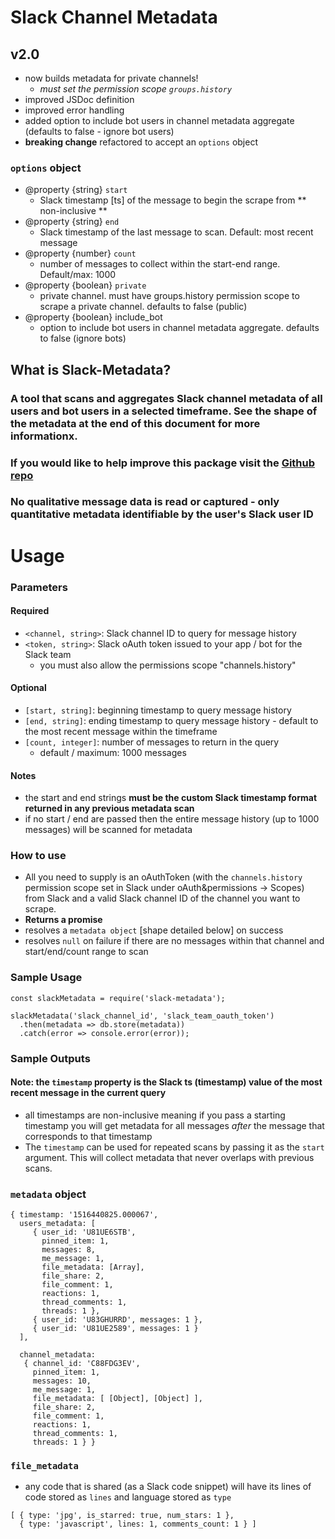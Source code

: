 # Slack Channel Metadata

## v2.0
- now builds metadata for private channels!
  - _must set the permission scope `groups.history`_
- improved JSDoc definition
- improved error handling
- added option to include bot users in channel metadata aggregate (defaults to false - ignore bot users)
- **breaking change** refactored to accept an `options` object

### `options` object
- @property {string} `start`
  - Slack timestamp [ts] of the message to begin the scrape from ** non-inclusive **
- @property {string} `end`
  - Slack timestamp of the last message to scan. Default: most recent message
- @property {number} `count`
  - number of messages to collect within the start-end range. Default/max: 1000
- @property {boolean} `private`
  - private channel. must have groups.history permission scope to scrape a private channel. defaults to false (public)
- @property {boolean} include_bot
  - option to include bot users in channel metadata aggregate. defaults to false (ignore bots)

## What is Slack-Metadata?
### A tool that scans and aggregates Slack channel metadata of all users and bot users in a selected timeframe. See the shape of the metadata at the end of this document for more informationx. 
### If you would like to help improve this package visit the [Github repo](https://github.com/the-vampiire/slackMetadataScraper)

### **No qualitative message data is read or captured** - only quantitative metadata identifiable by the user's Slack user ID

# Usage
### Parameters 
#### Required
- `<channel, string>`: Slack channel ID to query for message history
- `<token, string>`: Slack oAuth token issued to your app / bot for the Slack team
    - you must also allow the permissions scope "channels.history"

#### Optional
- `[start, string]`: beginning timestamp to query message history
- `[end, string]`: ending timestamp to query message history - default to the most recent message within the timeframe
- `[count, integer]`: number of messages to return in the query
    - default / maximum: 1000 messages

#### Notes
- the start and end strings **must be the custom Slack timestamp format returned in any previous metadata scan**
- if no start / end are passed then the entire message history (up to 1000 messages) will be scanned for metadata 

### How to use

- All you need to supply is an oAuthToken (with the `channels.history` permission scope set in Slack under oAuth&permissions -> Scopes) from Slack and a valid Slack channel ID of the channel you want to scrape.
- **Returns a promise**
- resolves a `metadata object` [shape detailed below] on success 
- resolves `null` on failure if there are no messages within that channel and start/end/count range to scan

### Sample Usage
```
const slackMetadata = require('slack-metadata');

slackMetadata('slack_channel_id', 'slack_team_oauth_token')
  .then(metadata => db.store(metadata))
  .catch(error => console.error(error));
```

### Sample Outputs

#### Note: the `timestamp` property is the Slack ts (timestamp) value of the most recent message in the current query
- all timestamps are non-inclusive meaning if you pass a starting timestamp you will get metadata for all messages _after_ the message that corresponds to that timestamp
- The `timestamp` can be used for repeated scans by passing it as the `start` argument. This will collect metadata that never overlaps with previous scans.

### `metadata` object
```
{ timestamp: '1516440825.000067',
  users_metadata: [ 
     { user_id: 'U81UE6STB',
       pinned_item: 1,
       messages: 8,
       me_message: 1,
       file_metadata: [Array],
       file_share: 2,
       file_comment: 1,
       reactions: 1,
       thread_comments: 1,
       threads: 1 },
     { user_id: 'U83GHURRD', messages: 1 },
     { user_id: 'U81UE2589', messages: 1 } 
  ],

  channel_metadata:
   { channel_id: 'C88FDG3EV',
     pinned_item: 1,
     messages: 10,
     me_message: 1,
     file_metadata: [ [Object], [Object] ],
     file_share: 2,
     file_comment: 1,
     reactions: 1,
     thread_comments: 1,
     threads: 1 } }
```

### `file_metadata`
- any code that is shared (as a Slack code snippet) will have its lines of code stored as `lines` and language stored as `type`

```
[ { type: 'jpg', is_starred: true, num_stars: 1 },
  { type: 'javascript', lines: 1, comments_count: 1 } ]
```
